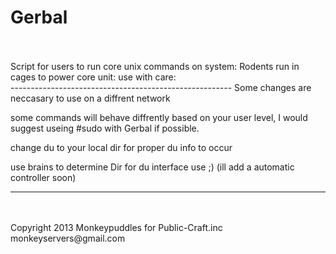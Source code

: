 Gerbal 
======
<br />
<br />
Script for users to run core unix commands on system:
Rodents run in cages to power core unit:
use with care:
<br />
-------------------------------------------------------
Some changes are neccasary to use on a diffrent network
<br />

some commands will behave diffrently based on your user level, I would suggest useing #sudo with Gerbal if possible.

change du to your local dir for proper du info to occur

use brains to determine Dir for du interface use ;) 
(ill add a automatic controller soon)

------------------------------------------------------
<br />
<br />
Copyright 2013 Monkeypuddles for Public-Craft.inc <br />
monkeyservers@gmail.com
